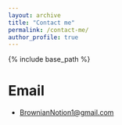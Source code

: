 ```yaml
---
layout: archive
title: "Contact me"
permalink: /contact-me/
author_profile: true
---
```


{% include base_path %}

Email
======
* BrownianNotion1@gmail.com
